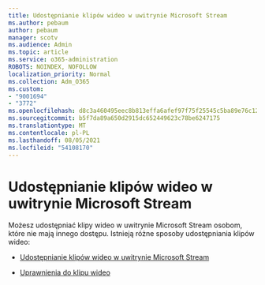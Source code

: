 ```yaml
---
title: Udostępnianie klipów wideo w uwitrynie Microsoft Stream
ms.author: pebaum
author: pebaum
manager: scotv
ms.audience: Admin
ms.topic: article
ms.service: o365-administration
ROBOTS: NOINDEX, NOFOLLOW
localization_priority: Normal
ms.collection: Adm_O365
ms.custom:
- "9001694"
- "3772"
ms.openlocfilehash: d8c3a460495eec8b813effa6afef97f75f25545c5ba89e76c123b6273e1a9025
ms.sourcegitcommit: b5f7da89a650d2915dc652449623c78be6247175
ms.translationtype: MT
ms.contentlocale: pl-PL
ms.lasthandoff: 08/05/2021
ms.locfileid: "54108170"
---
```

# <a name="share-your-videos-in-microsoft-stream"></a>Udostępnianie klipów wideo w uwitrynie Microsoft Stream

Możesz udostępniać klipy wideo w uwitrynie Microsoft Stream osobom, które nie mają innego dostępu. Istnieją różne sposoby udostępniania klipów wideo:

- [Udostępnianie klipów wideo w uwitrynie Microsoft Stream](https://docs.microsoft.com/stream/portal-share-video)

- [Uprawnienia do klipu wideo](https://docs.microsoft.com/stream/portal-share-video#permissions-on-your-video)
